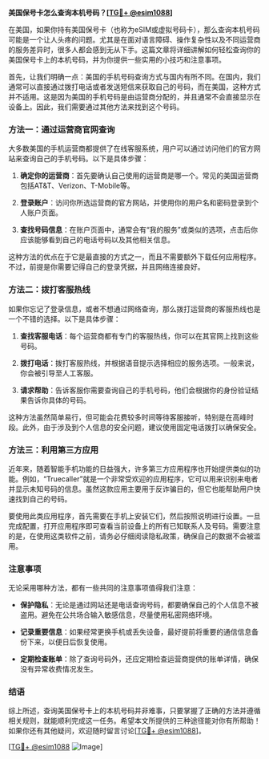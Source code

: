 **美国保号卡怎么查询本机号码？[[TG💪+ @esim1088](https://t.me/s/esim1088)]**

在美国，如果你持有美国保号卡（也称为eSIM或虚拟号码卡），那么查询本机号码可能是一个让人头疼的问题。尤其是在面对语言障碍、操作复杂性以及不同运营商的服务差异时，很多人都会感到无从下手。这篇文章将详细讲解如何轻松查询你的美国保号卡上的本机号码，并为你提供一些实用的小技巧和注意事项。

首先，让我们明确一点：美国的手机号码查询方式与国内有所不同。在国内，我们通常可以直接通过拨打电话或者发送短信来获取自己的号码，而在美国，这种方式并不适用。这是因为美国的手机号码是由运营商分配的，并且通常不会直接显示在设备上。因此，我们需要通过其他方法来找到这个号码。

### 方法一：通过运营商官网查询

大多数美国的手机运营商都提供了在线客服系统，用户可以通过访问他们的官方网站来查询自己的手机号码。以下是具体步骤：

1. **确定你的运营商**：首先要确认自己使用的运营商是哪一个。常见的美国运营商包括AT&T、Verizon、T-Mobile等。
   
2. **登录账户**：访问你所选运营商的官方网站，并使用你的用户名和密码登录到个人账户页面。

3. **查找号码信息**：在账户页面中，通常会有“我的服务”或类似的选项，点击后你应该能够看到自己的电话号码以及其他相关信息。

这种方法的优点在于它是最直接的方式之一，而且不需要额外下载任何应用程序。不过，前提是你需要记得自己的登录凭据，并且网络连接良好。

### 方法二：拨打客服热线

如果你忘记了登录信息，或者不想通过网络查询，那么拨打运营商的客服热线也是一个不错的选择。以下是具体步骤：

1. **查找客服电话**：每个运营商都有专门的客服热线，你可以在其官网上找到这些号码。

2. **拨打电话**：拨打客服热线，并根据语音提示选择相应的服务选项。一般来说，你会被引导至人工客服。

3. **请求帮助**：告诉客服你需要查询自己的手机号码，他们会根据你的身份验证结果告诉你具体的号码。

这种方法虽然简单易行，但可能会花费较多时间等待客服接听，特别是在高峰时段。此外，由于涉及到个人信息的安全问题，建议使用固定电话拨打以确保安全。

### 方法三：利用第三方应用

近年来，随着智能手机功能的日益强大，许多第三方应用程序也开始提供类似的功能。例如，“Truecaller”就是一个非常受欢迎的应用程序，它可以用来识别来电者并显示未知号码的信息。虽然这款应用主要用于反诈骗目的，但它也能帮助用户快速找到自己的号码。

要使用此类应用程序，首先需要在手机上安装它们，然后按照说明进行设置。一旦完成配置，打开应用程序即可查看当前设备上的所有已知联系人及号码。需要注意的是，在使用这类软件之前，请务必仔细阅读隐私政策，确保自己的数据不会被滥用。

### 注意事项

无论采用哪种方法，都有一些共同的注意事项值得我们注意：

- **保护隐私**：无论是通过网站还是电话查询号码，都要确保自己的个人信息不被盗用。避免在公共场合输入敏感信息，尽量使用私密网络环境。
  
- **记录重要信息**：如果经常更换手机或丢失设备，最好提前将重要的通信信息备份下来，以便日后恢复使用。

- **定期检查账单**：除了查询号码外，还应定期检查运营商提供的账单详情，确保没有异常收费情况发生。

### 结语

综上所述，查询美国保号卡上的本机号码并非难事，只要掌握了正确的方法并遵循相关规则，就能顺利完成这一任务。希望本文所提供的三种途径能对你有所帮助！如果你还有其他疑问，欢迎随时留言讨论[[TG💪+ @esim1088](https://t.me/s/esim1088)]。

[[TG💪+ @esim1088](https://t.me/s/esim1088) ![Image](https://i.postimg.cc/4NQfJmqS/Snipaste-2025-05-13-00-14-12.png)]